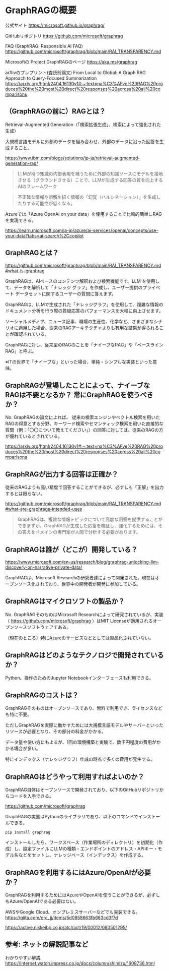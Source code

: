 # GraphRAGの概要

公式サイト
https://microsoft.github.io/graphrag/

GitHubリポジトリ
https://github.com/microsoft/graphrag

FAQ (GraphRAG: Responsible AI FAQ)
https://github.com/microsoft/graphrag/blob/main/RAI_TRANSPARENCY.md

Microsoftの Project GraphRAGのページ
https://aka.ms/graphrag

arXivのプレプリント(査読前論文) From Local to Global: A Graph RAG Approach to Query-Focused Summarization
https://arxiv.org/html/2404.16130v1#:~:text=na%C3%AFve%20RAG%20produces%20the%20most%20direct%20responses%20across%20all%20comparisons

## （GraphRAGの前に）RAGとは？

Retrieval-Augmented Generation（「検索拡張生成」、検索によって強化された生成）

大規模言語モデルに外部のデータを組み合わせ、外部のデータに沿った回答を生成すること。

https://www.ibm.com/blogs/solutions/jp-ja/retrieval-augmented-generation-rag/

> LLMが持つ知識の内部表現を補うために外部の知識ソースにモデルを接地させる（グラウンドさせる）ことで、LLMが生成する回答の質を向上するAIのフレームワーク

> 不正確な情報や誤解を招く情報の「幻覚（ハルシネーション）」を生成したりする可能性が低くなる。

Azureでは「Azure OpenAI on your data」を使用することで比較的簡単にRAGを実現できる。

https://learn.microsoft.com/ja-jp/azure/ai-services/openai/concepts/use-your-data?tabs=ai-search%2Ccopilot

## GraphRAGとは？

https://github.com/microsoft/graphrag/blob/main/RAI_TRANSPARENCY.md#what-is-graphrag

GraphRAGは、AIベースのコンテンツ解釈および検索機能です。LLM を使用して、データを解析して「ナレッジ グラフ」を作成し、ユーザー提供のプライベート データセットに関するユーザーの質問に答えます。

GraphRAGは、LLMで生成された「ナレッジグラフ」を使用して、複雑な情報のドキュメント分析を行う際の質疑応答のパフォーマンスを大幅に向上させます。

ソーシャルメディア、ニュース記事、職場の生産性、化学など、さまざまなシナリオに適用した場合、従来のRAGアーキテクチャよりも有用な結果が得られることが確認されている。

GraphRAGに対し、従来型のRAGのことを「ナイーブなRAG」や「ベースラインRAG」と呼ぶ。

※ITの世界で「ナイーブな」といった場合、単純・シンプルな実装といった意味。

## GraphRAGが登場したことによって、ナイーブなRAGは不要となるか？ 常にGraphRAGを使うべきか？

No. GraphRAGの論文によれば、 従来の検索エンジンやベクトル検索を用いたRAGの得意とする分野、キーワード検索やセマンティック検索を用いた直接的な質問（例：「〇〇について教えてください」）の回答に対しては、従来のRAGの方が優れているとされている。

https://arxiv.org/html/2404.16130v1#:~:text=na%C3%AFve%20RAG%20produces%20the%20most%20direct%20responses%20across%20all%20comparisons

## GraphRAGが出力する回答は正確か？

従来のRAGよりも高い精度で回答することができるが、必ずしも「正解」を出力するとは限らない。

https://github.com/microsoft/graphrag/blob/main/RAI_TRANSPARENCY.md#what-are-graphrags-intended-uses

> GraphRAGは、複雑な情報トピックについて高度な洞察を提供することができますが、GraphRAGが生成した応答を検証し、強化するためには、その答えをドメインの専門家が人間で分析する必要があります。

## GraphRAGは誰が（どこが）開発している？

https://www.microsoft.com/en-us/research/blog/graphrag-unlocking-llm-discovery-on-narrative-private-data/

GraphRAGは、Microsoft Researchの研究者達によって開発された。現在はオープンソース化されており、世界中の開発者が開発に参加している。

## GraphRAGはマイクロソフトの製品か？

No. GraphRAGそのものはMicrosoft Researchによって研究されているが、実装（ https://github.com/microsoft/graphrag ）はMIT Licenseが適用されるオープンソースソフトウェアである。

（現在のところ）特にAzureのサービスなどとしては製品化されていない。

## GraphRAGはどのようなテクノロジで開発されているか？

Python。操作のためのJupyter Notebookインターフェースも利用できる。

## GraphRAGのコストは？

GraphRAGそのものはオープンソースであり、無料で利用でき、ライセンスなども特に不要。

ただしGraphRAGを実際に動かすためには大規模言語モデルやサーバーといったリソースが必要となり、その部分の料金がかかる。

データ量や使い方にもよるが、1回の環境構築と実験で、数千円程度の費用がかかる場合が多い。

特にインデックス（ナレッジグラフ）作成の時点で多くの費用が発生する。


## GraphRAGはどうやって利用すればよいのか？

GraphRAG自体はオープンソースで開発されており、以下のGitHubリポジトリからコードを入手できる。

https://github.com/microsoft/graphrag

GraphRAGの実態はPythonのライブラリであり、以下のコマンドでインストールできる。

```
pip install graphrag
```

インストールしたら、ワークスペース（作業場所のディレクトリ）を初期化（作成）し、設定ファイルにLLMの種類・エンドポイントのアドレス・APIキー・モデル名などをセットし、ナレッジベース（インデックス）を作成する。

## GraphRAGを利用するにはAzure/OpenAIが必要か？

GraphRAGを利用するためにはAzureやOpenAIを使うことができるが、必ずしもAzure/OpenAIである必要はない。

AWSやGoogle Cloud、オンプレミスサーバーなどでも実装できる。
https://qiita.com/orc_jj/items/5d0858663fb663cd3f7d

https://active.nikkeibp.co.jp/atcl/act/19/00012/080501295/

## 参考: ネットの解説記事など

わかりやすい解説
https://internet.watch.impress.co.jp/docs/column/shimizu/1608736.html
